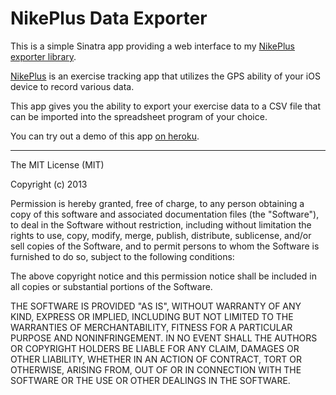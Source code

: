 NikePlus Data Exporter
=======================

This is a simple Sinatra app providing a web interface to my [NikePlus
exporter library](https://github.com/mcianni/nikeplus_to_csv).

[NikePlus](http://nikeplus.nike.com) is an exercise tracking app that utilizes the GPS ability of
your iOS device to record various data. 

This app gives you the ability to export your exercise data to a CSV
file that can be imported into the spreadsheet program of your choice.

You can try out a demo of this app [on heroku](http://nike-plus-data-exporter.heroku.com).


-----------------------
The MIT License (MIT)

Copyright (c) 2013

Permission is hereby granted, free of charge, to any person obtaining a copy
of this software and associated documentation files (the "Software"), to deal
in the Software without restriction, including without limitation the rights
to use, copy, modify, merge, publish, distribute, sublicense, and/or sell
copies of the Software, and to permit persons to whom the Software is
furnished to do so, subject to the following conditions:

The above copyright notice and this permission notice shall be included in
all copies or substantial portions of the Software.

THE SOFTWARE IS PROVIDED "AS IS", WITHOUT WARRANTY OF ANY KIND, EXPRESS OR
IMPLIED, INCLUDING BUT NOT LIMITED TO THE WARRANTIES OF MERCHANTABILITY,
FITNESS FOR A PARTICULAR PURPOSE AND NONINFRINGEMENT. IN NO EVENT SHALL THE
AUTHORS OR COPYRIGHT HOLDERS BE LIABLE FOR ANY CLAIM, DAMAGES OR OTHER
LIABILITY, WHETHER IN AN ACTION OF CONTRACT, TORT OR OTHERWISE, ARISING FROM,
OUT OF OR IN CONNECTION WITH THE SOFTWARE OR THE USE OR OTHER DEALINGS IN
THE SOFTWARE.
